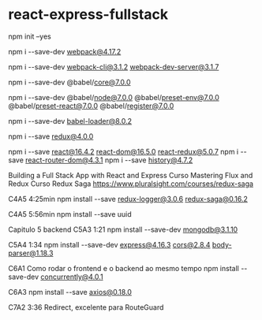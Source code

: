# react-express-fullstack

npm init –yes

npm i --save-dev webpack@4.17.2

npm i --save-dev webpack-cli@3.1.2 webpack-dev-server@3.1.7

npm i --save-dev @babel/core@7.0.0

npm i --save-dev @babel/node@7.0.0 @babel/preset-env@7.0.0 @babel/preset-react@7.0.0 @babel/register@7.0.0

npm i --save-dev babel-loader@8.0.2

npm i --save redux@4.0.0

npm i --save react@16.4.2 react-dom@16.5.0 react-redux@5.0.7
npm i --save react-router-dom@4.3.1
npm i --save history@4.7.2

Building a Full Stack App with React and Express
Curso Mastering Flux and Redux
Curso Redux Saga https://www.pluralsight.com/courses/redux-saga

C4A5 4:25min
npm install --save redux-logger@3.0.6 redux-saga@0.16.2

C4A5 5:56min
npm install --save uuid

Capitulo 5 backend
C5A3 1:21
npm install --save-dev mongodb@3.1.10

C5A4 1:34
npm install --save-dev express@4.16.3 cors@2.8.4 body-parser@1.18.3

C6A1
Como rodar o frontend e o backend ao mesmo tempo
npm install --save-dev concurrently@4.0.1

C6A3
npm install --save axios@0.18.0

C7A2 3:36
Redirect, excelente para RouteGuard
